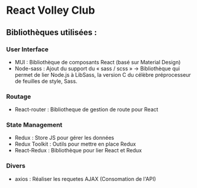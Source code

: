 # React Volley Club 

## Bibliothèques utilisées :

### User Interface
- MUI : Bibliothèque de composants React (basé sur Material Design)
- Node-sass : Ajout du support du « sass / scss »
  → Bibliothèque qui permet de lier Node.js à LibSass, la version C du célèbre préprocesseur de feuilles de style, Sass.

### Routage
- React-router : Bibliotheque de gestion de route pour React

### State Management
- Redux : Store JS pour gérer les données
- Redux Toolkit : Outils pour mettre en place Redux
- React-Redux : Bibliothèque pour lier React et Redux

<!-- ### Formulaire
- React hook form : Gestion de formulaire en React -->

### Divers
<!-- - prop-types : Vérifier les données des props -->
- axios : Réaliser les requetes AJAX (Consomation de l'API)
<!-- - clsx : Création de « ClassName » dynamique -->
<!-- - nanoid : Générateur d'identifiant -->
